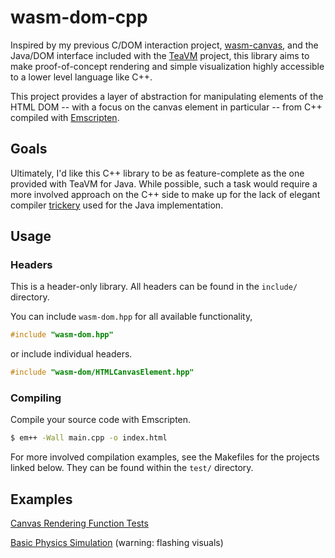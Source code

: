 # wasm-dom-cpp

Inspired by my previous C/DOM interaction project, [wasm-canvas](https://github.com/alextyner/wasm-canvas), and the Java/DOM interface included with the [TeaVM](https://github.com/konsoletyper/teavm/tree/master/jso/apis/src/main/java/org/teavm/jso) project, this library aims to make proof-of-concept rendering and simple visualization highly accessible to a lower level language like C++.

This project provides a layer of abstraction for manipulating elements of the HTML DOM -- with a focus on the canvas element in particular -- from C++ compiled with [Emscripten](https://emscripten.org/).

## Goals

Ultimately, I'd like this C++ library to be as feature-complete as the one provided with TeaVM for Java. While possible, such a task would require a more involved approach on the C++ side to make up for the lack of elegant compiler [trickery](http://teavm.org/javadoc/0.5.x/jso/core/org/teavm/jso/JSBody.html) used for the Java implementation.

## Usage

### Headers

This is a header-only library. All headers can be found in the `include/` directory.

You can include `wasm-dom.hpp` for all available functionality,

```c++
#include "wasm-dom.hpp"
```

or include individual headers.

```c++
#include "wasm-dom/HTMLCanvasElement.hpp"
```

### Compiling

Compile your source code with Emscripten.

```bash
$ em++ -Wall main.cpp -o index.html
```

For more involved compilation examples, see the Makefiles for the projects linked below. They can be found within the `test/` directory.

## Examples

[Canvas Rendering Function Tests](https://alextyner.github.io/wasm-dom-cpp/ex-all/)

[Basic Physics Simulation](https://alextyner.github.io/wasm-dom-cpp/ex-physics/) (warning: flashing visuals)